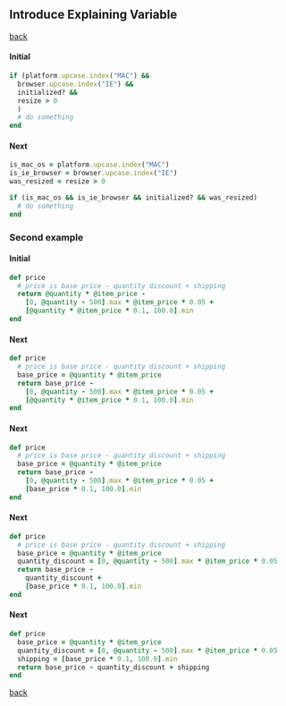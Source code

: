 ## Introduce Explaining Variable
[back](https://github.com/manelromero/refactoring/blob/master/README.md)
#### Initial
```ruby
if (platform.upcase.index("MAC") &&
  browser.upcase.index("IE") &&
  initialized? &&
  resize > 0
  )
  # do something
end
```
#### Next
```ruby
is_mac_os = platform.upcase.index("MAC")
is_ie_browser = browser.upcase.index("IE")
was_resized = resize > 0

if (is_mac_os && is_ie_browser && initialized? && was_resized)
  # do something
end
```
### Second example
#### Initial
```ruby
def price
  # price is base price - quantity discount + shipping
  return @quantity * @item_price -
    [0, @quantity - 500].max * @item_price * 0.05 +
    [@quantity * @item_price * 0.1, 100.0].min
end
```
#### Next
```ruby
def price
  # price is base price - quantity discount + shipping
  base_price = @quantity * @item_price
  return base_price -
    [0, @quantity - 500].max * @item_price * 0.05 +
    [@quantity * @item_price * 0.1, 100.0].min
end
```
#### Next
```ruby
def price
  # price is base price - quantity discount + shipping
  base_price = @quantity * @item_price
  return base_price -
    [0, @quantity - 500].max * @item_price * 0.05 +
    [base_price * 0.1, 100.0].min
end
```
#### Next
```ruby
def price
  # price is base price - quantity discount + shipping
  base_price = @quantity * @item_price
  quantity_discount = [0, @quantity - 500].max * @item_price * 0.05
  return base_price -
    quantity_discount +
    [base_price * 0.1, 100.0].min
end
```
#### Next
```ruby
def price
  base_price = @quantity * @item_price
  quantity_discount = [0, @quantity - 500].max * @item_price * 0.05
  shipping = [base_price * 0.1, 100.0].min
  return base_price - quantity_discount + shipping
end
```
[back](https://github.com/manelromero/refactoring/blob/master/README.md)
